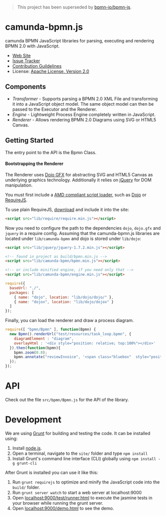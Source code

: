 > This project has been superseded by [bpmn-io/bpmn-js](https://github.com/bpmn-io/bpmn-js).

camunda-bpmn.js
===============

camunda BPMN JavaScript libraries for parsing, executing and rendering BPMN 2.0 with JavaScript. 

* [Web Site](http://www.camunda.org/)
* [Issue Tracker](https://app.camunda.com/jira)
* [Contribution Guildelines](http://www.camunda.org/community/contribute.html)
* License: [Apache License, Version 2.0](http://www.apache.org/licenses/LICENSE-2.0)


Components
---------

 * *Transformer* - Supports parsing a BPMN 2.0 XML File and transforming it into a JavaScript object model. The same object model can then be passed to the Executor and the Renderer.
 * *Engine* - Lightweight Process Engine completely written in JavaScript.
 * *Renderer* - Allows rendering BPMN 2.0 Diagrams using SVG or HTML5 Canvas.


Getting Started
---------

The entry point to the API is the Bpmn Class.


#### Bootstrapping the Renderer

The Renderer uses [Dojo GFX](http://dojotoolkit.org/reference-guide/1.8/dojox) for abstracting SVG and HTML5 Canvas as underlying graphics technology.
Additionally it relies on [jQuery](http://jquery.com) for DOM manipulation.

You must first include a [AMD compliant script loader](https://github.com/amdjs/amdjs-api/wiki/AMD), such as [Dojo](http://dojotoolkit.org/) or [RequireJS](http://requirejs.org).

To use plain RequireJS, [download](http://requirejs.org/docs/download.html#requirejs) and include it into the site:

```html
<script src="lib/require/require.min.js"></script>
```

Now you need to configure the path to the dependencies `dojo`, `dojo.gfx` and `jquery` in a require config. 
Assuming that the camunda-bpmn.js libraries are located under `lib/camunda-bpmn` and dojo is stored under `lib/dojo`:

```html
<script src="lib/jquery/jquery-1.7.2.min.js"></script>

<!-- found in project as build/bpmn.min.js -->
<script src="lib/camunda-bpmn/bpmn.min.js"></script>

<!-- or include minified engine, if you need only that -->
<script src="lib/camunda-bpmn/engine.min.js"></script>
```

```javascript
require({
  baseUrl: "./",
  packages: [
    { name: "dojo", location: "lib/dojo/dojo/" },
    { name: "dojox", location: "lib/dojo/dojox" }
  ]
});
```

Finally, you can load the renderer and draw a process diagram.

```javascript
require([ "bpmn/Bpmn" ], function(Bpmn) {
  new Bpmn().renderUrl("test/resources/task_loop.bpmn", {
    diagramElement : "diagram",
    overlayHtml : '<div style="position: relative; top:100%"></div>'
  }).then(function(bpmn){
    bpmn.zoom(0.8);
    bpmn.annotate("reviewInvoice", '<span class="bluebox"  style="position: relative; top:100%">New Text</span>', ["highlight"]);
  });
});
```


API
===

Check out the file `src/bpmn/Bpmn.js` for the API of the library.


Development
===========

We are using [Grunt](http://gruntjs.com) for building and testing the code.
It can be installed using:

1. Install [node.js](http://nodejs.org/).
2. Open a terminal, navigate to the `site/` folder and type `npm install`
3. Install Grunt's command line interface (CLI) globally using `npm install -g grunt-cli`

After Grunt is installed you can use it like this:

1. Run `grunt requirejs` to optimize and minify the JavaScript code into the `build/` folder.
2. Run `grunt server watch` to start a web server at localhost:9000
3. Open [localhost:9000/test/runner.html](http://localhost:9000/test/runner.html) to execute the jasmine tests in your browser while running the grunt server.
4. Open [localhost:9000/demo.html](http://localhost:9000/demo.html) to see the demo.
